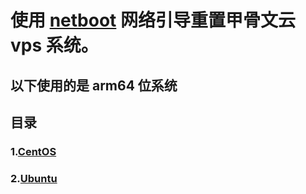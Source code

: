 # 使用 [netboot](https://github.com/netbootxyz/netboot.xyz) 网络引导重置甲骨文云 vps 系统。

## 以下使用的是 arm64 位系统

## 目录

### 1.[CentOS](https://github.com/Skyler-May/OracleCloud-ReSystem/tree/main/CentOS)
### 2.[Ubuntu](https://github.com/Skyler-May/OracleCloud-ReSystem/tree/main/Ubuntu)
